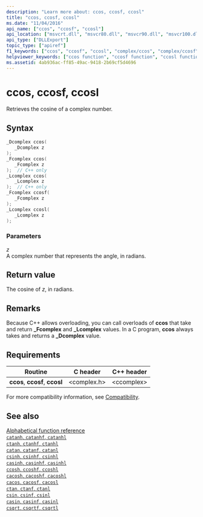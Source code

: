 ```yaml
---
description: "Learn more about: ccos, ccosf, ccosl"
title: "ccos, ccosf, ccosl"
ms.date: "11/04/2016"
api_name: ["ccos", "ccosf", "ccosl"]
api_location: ["msvcrt.dll", "msvcr80.dll", "msvcr90.dll", "msvcr100.dll", "msvcr100_clr0400.dll", "msvcr110.dll", "msvcr110_clr0400.dll", "msvcr120.dll", "msvcr120_clr0400.dll", "ucrtbase.dll", "api-ms-win-crt-math-l1-1-0.dll"]
api_type: ["DLLExport"]
topic_type: ["apiref"]
f1_keywords: ["ccos", "ccosf", "ccosl", "complex/ccos", "complex/ccosf", "complex/ccosl"]
helpviewer_keywords: ["ccos function", "ccosf function", "ccosl function"]
ms.assetid: 4ab936ac-ff85-49ac-9418-2b69cf5d4696
---
```

# ccos, ccosf, ccosl

Retrieves the cosine of a complex number.

## Syntax

```C
_Dcomplex ccos(
   _Dcomplex z
);
_Fcomplex ccos(
   _Fcomplex z
);  // C++ only
_Lcomplex ccos(
   _Lcomplex z
);  // C++ only
_Fcomplex ccosf(
   _Fcomplex z
);
_Lcomplex ccosl(
   _Lcomplex z
);
```

### Parameters

*z*<br/>
A complex number that represents the angle, in radians.

## Return value

The cosine of *z*, in radians.

## Remarks

Because C++ allows overloading, you can call overloads of **ccos** that take and return **_Fcomplex** and **_Lcomplex** values. In a C program, **ccos** always takes and returns a **_Dcomplex** value.

## Requirements

|Routine|C header|C++ header|
|-------------|--------------|------------------|
|**ccos**,               **ccosf**, **ccosl**|\<complex.h>|\<ccomplex>|

For more compatibility information, see [Compatibility](../compatibility.md).

## See also

[Alphabetical function reference](crt-alphabetical-function-reference.md)\
[`catanh`, `catanhf`, `catanhl`](catanh-catanhf-catanhl.md)\
[`ctanh`, `ctanhf`, `ctanhl`](ctanh-ctanhf-ctanhl.md)\
[`catan`, `catanf`, `catanl`](catan-catanf-catanl.md)\
[`csinh`, `csinhf`, `csinhl`](csinh-csinhf-csinhl.md)\
[`casinh`, `casinhf`, `casinhl`](casinh-casinhf-casinhl.md)\
[`ccosh`, `ccoshf`, `ccoshl`](ccosh-ccoshf-ccoshl.md)\
[`cacosh`, `cacoshf`, `cacoshl`](cacosh-cacoshf-cacoshl.md)\
[`cacos`, `cacosf`, `cacosl`](cacos-cacosf-cacosl.md)\
[`ctan`, `ctanf`, `ctanl`](ctan-ctanf-ctanl.md)\
[`csin`, `csinf`, `csinl`](csin-csinf-csinl.md)\
[`casin`, `casinf`, `casinl`](casin-casinf-casinl.md)\
[`csqrt`, `csqrtf`, `csqrtl`](csqrt-csqrtf-csqrtl.md)
